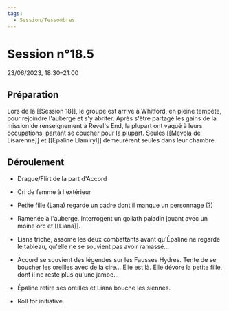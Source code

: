 ```yaml
---
tags:
  - Session/Tessombres
---
```

# Session n°18.5
23/06/2023, 18:30–21:00

## Préparation
Lors de la [[Session 18]], le groupe est arrivé à Whitford, en pleine tempête, pour rejoindre l'auberge et s'y abriter. Après s'être partagé les gains de la mission de renseignement à Revel's End, la plupart ont vaqué à leurs occupations, partant se coucher pour la plupart.
Seules [[Mevola de Lisarenne]] et [[Epaline Llamiryl]] demeurèrent seules dans leur chambre.

## Déroulement

* Drague/Flirt de la part d'Accord
* Cri de femme à l'extérieur
* Petite fille (Lana) regarde un cadre dont il manque un personnage (?)
* Ramenée à l'auberge. Interrogent un goliath paladin jouant avec un moine orc et [[Liana]].
* Liana triche, assome les deux combattants avant qu'Épaline ne regarde le tableau, qu'elle ne se souvient pas avoir ramassé...
* Accord se souvient des légendes sur les Fausses Hydres. Tente de se boucher les oreilles avec de la cire... Elle est là. Elle dévore la petite fille, dont il ne reste plus qu'une jambe...
* Épaline retire ses oreilles et Liana bouche les siennes.

* Roll for initiative.